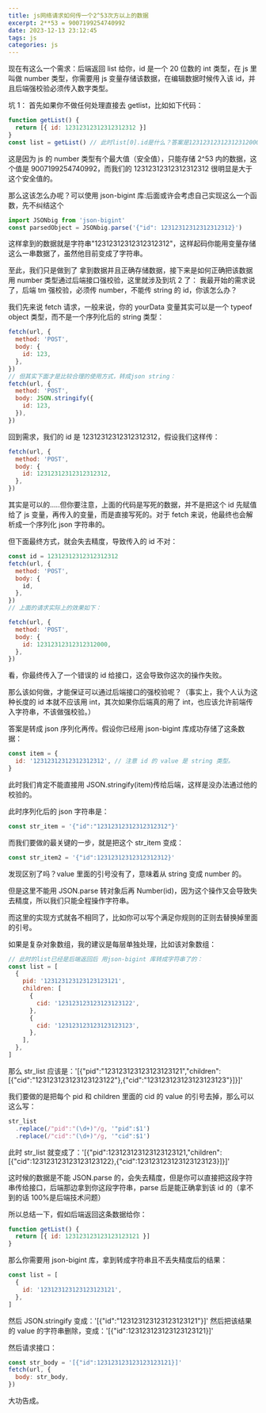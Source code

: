 ```yaml
---
title: js网络请求如何传一个2^53次方以上的数据
excerpt: 2**53 = 9007199254740992
date: 2023-12-13 23:12:45
tags: js
categories: js
---
```


现在有这么一个需求：后端返回 list 给你，id 是一个 20 位数的 int 类型，在 js 里叫做 number 类型，你需要用 js 变量存储该数据，在编辑数据时候传入该 id，并且后端强校验必须传入数字类型。

坑 1：
首先如果你不做任何处理直接去 getlist，比如如下代码：

```js
function getList() {
  return [{ id: 12312312312312312312 }]
}
const list = getList() // 此时list[0].id是什么？答案是12312312312312312000而不是12312312312312312312
```

这是因为 js 的 number 类型有个最大值（安全值），只能存储 2^53 内的数据，这个值是 9007199254740992，而我们的 12312312312312312312 很明显是大于这个安全值的。

那么这该怎么办呢？可以使用 json-bigint 库:后面或许会考虑自己实现这么一个函数，先不纠结这个

```js
import JSONbig from 'json-bigint'
const parsedObject = JSONbig.parse('{"id": 12312312312312312312}')
```

这样拿到的数据就是字符串"12312312312312312312"，这样起码你能用变量存储这么一串数据了，虽然他目前变成了字符串。

至此，我们只是做到了 拿到数据并且正确存储数据，接下来是如何正确把该数据用 number 类型通过后端接口强校验，这里就涉及到坑 2 了：
我最开始的需求说了，后端 tm 强校验，必须传 number，不能传 string 的 id，你该怎么办？

我们先来说 fetch 请求，一般来说，你的 yourData 变量其实可以是一个 typeof object 类型，而不是一个序列化后的 string 类型：

```js
fetch(url, {
  method: 'POST',
  body: {
    id: 123,
  },
})
// 但其实下面才是比较合理的使用方式，转成json string：
fetch(url, {
  method: 'POST',
  body: JSON.stringify({
    id: 123,
  }),
})
```

回到需求，我们的 id 是 12312312312312312312，假设我们这样传：

```js
fetch(url, {
  method: 'POST',
  body: {
    id: 12312312312312312312,
  },
})
```

其实是可以的.....但你要注意，上面的代码是写死的数据，并不是把这个 id 先赋值给了 js 变量，再传入的变量，而是直接写死的。对于 fetch 来说，他最终也会解析成一个序列化 json 字符串的。

但下面最终方式，就会失去精度，导致传入的 id 不对：

```js
const id = 12312312312312312312
fetch(url, {
  method: 'POST',
  body: {
    id,
  },
})
// 上面的请求实际上的效果如下：

fetch(url, {
  method: 'POST',
  body: {
    id: 12312312312312312000,
  },
})
```

看，你最终传入了一个错误的 id 给接口，这会导致你这次的操作失败。

那么该如何做，才能保证可以通过后端接口的强校验呢？（事实上，我个人认为这种长度的 id 本就不应该用 int，其次如果你后端真的用了 int，也应该允许前端传入字符串，不该做强校验。）

答案是转成 json 序列化再传。假设你已经用 json-bigint 库成功存储了这条数据：

```js
const item = {
  id: '12312312312312312312', // 注意 id 的 value 是 string 类型。
}
```

此时我们肯定不能直接用 JSON.stringify(item)传给后端，这样是没办法通过他的校验的。

此时序列化后的 json 字符串是：

```js
const str_item = '{"id":"12312312312312312312"}'
```

而我们要做的最关键的一步，就是把这个 str_item 变成：

```js
const str_item2 = '{"id":12312312312312312312}'
```

发现区别了吗？value 里面的引号没有了，意味着从 string 变成 number 的。

但是这里不能用 JSON.parse 转对象后再 Number(id)，因为这个操作又会导致失去精度，所以我们只能全程操作字符串。

而这里的实现方式就各不相同了，比如你可以写个满足你规则的正则去替换掉里面的引号。

如果是复杂对象数组，我的建议是每层单独处理，比如该对象数组：

```js
// 此时的list已经是后端返回后 用json-bigint 库转成字符串了的：
const list = [
  {
    pid: '123123123123123123121',
    children: [
      {
        cid: '123123123123123123122',
      },
      {
        cid: '123123123123123123123',
      },
    ],
  },
]
```

那么 str_list 应该是：'[{"pid":"123123123123123123121","children":[{"cid":"123123123123123123122"},{"cid":"123123123123123123123"}]}]'

我们要做的是把每个 pid 和 children 里面的 cid 的 value 的引号去掉，那么可以这么写：

```js
str_list
  .replace(/"pid":"(\d+)"/g, '"pid":$1')
  .replace(/"cid":"(\d+)"/g, '"cid":$1')
```

此时 str_list 就变成了：'[{"pid":123123123123123123121,"children":[{"cid":123123123123123123122},{"cid":123123123123123123123}]}]'

这时候的数据是不能 JSON.parse 的，会失去精度，但是你可以直接把这段字符串传给接口，后端那边拿到你这段字符串，parse 后是能正确拿到该 id 的（拿不到的话 100%是后端技术问题）

所以总结一下，假如后端返回这条数据给你：

```js
function getList() {
  return [{ id: 123123123123123123121 }]
}
```

那么你需要用 json-bigint 库，拿到转成字符串且不丢失精度后的结果：

```js
const list = [
  {
    id: '123123123123123123121',
  },
]
```

然后 JSON.stringify 变成：'[{"id":"123123123123123123121"}]'
然后把该结果的 value 的字符串删除，变成：'[{"id":123123123123123123121}]'

然后请求接口：

```js
const str_body = '[{"id":123123123123123123121}]'
fetch(url, {
  body: str_body,
})
```

大功告成。
